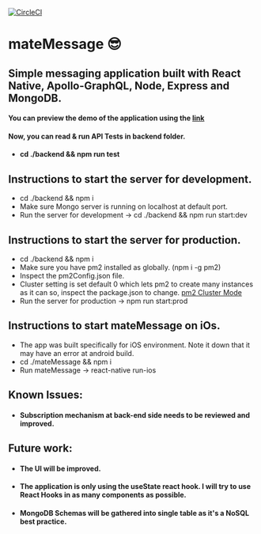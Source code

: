 [![CircleCI](https://circleci.com/gh/ozercevikaslan/mateMessage/tree/master.svg?style=svg)](https://circleci.com/gh/ozercevikaslan/mateMessage/tree/master)

# mateMessage 😎
## Simple messaging application built with React Native, Apollo-GraphQL, Node, Express and MongoDB.

#### You can preview the demo of the application using the [link](https://drive.google.com/file/d/1FJxg8oMDytmNWWlmI8vrOAc_W1FvT6Kb/view?usp=sharing)

#### Now, you can read & run API Tests in backend folder.
* #### cd ./backend && npm run test

## Instructions to start the server for development.
* cd ./backend && npm i
* Make sure Mongo server is running on localhost at default port.
* Run the server for development -> cd ./backend && npm run start:dev

## Instructions to start the server for production.
* cd ./backend && npm i
* Make sure you have pm2 installed as globally. (npm i -g pm2)
* Inspect the pm2Config.json file.
* Cluster setting is set default 0 which lets pm2 to create many instances as it can so, inspect the package.json to change. [pm2 Cluster Mode](http://pm2.keymetrics.io/docs/usage/cluster-mode/)
* Run the server for production -> npm run start:prod


## Instructions to start mateMessage on iOs.
* The app was built specifically for iOS environment. Note it down that it may have an error at android build.
* cd ./mateMessage && npm i
* Run mateMessage -> react-native run-ios


## Known Issues:
* #### Subscription mechanism at back-end side needs to be reviewed and improved.


## Future work:
* #### The UI will be improved.
* #### The application is only using the useState react hook. I will try to use React Hooks in as many components as possible.

* #### MongoDB Schemas will be gathered into single table as it's a NoSQL best practice.
